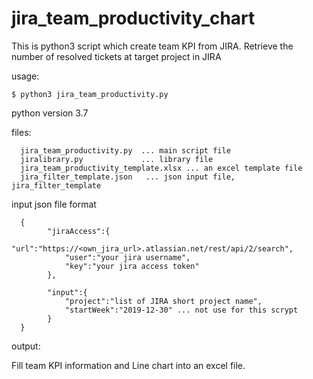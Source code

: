 # jira_team_productivity_chart
This is python3 script which create team KPI from JIRA.
Retrieve the number of resolved tickets at target project in JIRA

usage:

<code>$ python3 jira_team_productivity.py <json file> </code>

python version 3.7


files:

      jira_team_productivity.py  ... main script file
      jiralibrary.py             ... library file
      jira_team_productivity_template.xlsx ... an excel template file
      jira_filter_template.json   ... json input file, jira_filter_template


input json file format

      {
            "jiraAccess":{
                "url":"https://<own_jira_url>.atlassian.net/rest/api/2/search",
                "user":"your jira username",
                "key":"your jira access token"
            },

            "input":{
                "project":"list of JIRA short project name",
                "startWeek":"2019-12-30" ... not use for this scrypt
            }
      }

output:

Fill team KPI information and Line chart into an excel file.
